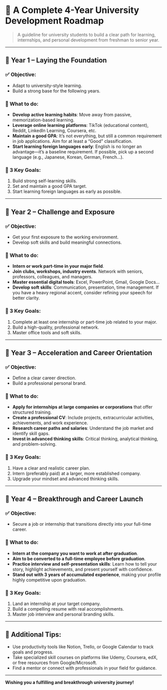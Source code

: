 # 📘 A Complete 4-Year University Development Roadmap

> A guideline for university students to build a clear path for learning, internships, and personal development from freshman to senior year.

---

## 🧱 Year 1 – Laying the Foundation

### ✅ Objective:
- Adapt to university-style learning.
- Build a strong base for the following years.

### 🔑 What to do:
- **Develop active learning habits**: Move away from passive, memorization-based learning.
- **Leverage online learning platforms**: TikTok (educational content), Reddit, LinkedIn Learning, Coursera, etc.
- **Maintain a good GPA**: It’s not everything, but still a common requirement in job applications. Aim for at least a “Good” classification.
- **Start learning foreign languages early**: English is no longer an advantage—it’s a baseline requirement. If possible, pick up a second language (e.g., Japanese, Korean, German, French...).

### 🎯 3 Key Goals:
1. Build strong self-learning skills.  
2. Set and maintain a good GPA target.  
3. Start learning foreign languages as early as possible.

---

## 🧗 Year 2 – Challenge and Exposure

### ✅ Objective:
- Get your first exposure to the working environment.
- Develop soft skills and build meaningful connections.

### 🔑 What to do:
- **Intern or work part-time in your major field**.
- **Join clubs, workshops, industry events**. Network with seniors, professors, colleagues, and managers.
- **Master essential digital tools**: Excel, PowerPoint, Gmail, Google Docs...
- **Develop soft skills**: Communication, presentation, time management. If you have a heavy regional accent, consider refining your speech for better clarity.

### 🎯 3 Key Goals:
1. Complete at least one internship or part-time job related to your major.  
2. Build a high-quality, professional network.  
3. Master office tools and soft skills.

---

## 🚀 Year 3 – Acceleration and Career Orientation

### ✅ Objective:
- Define a clear career direction.
- Build a professional personal brand.

### 🔑 What to do:
- **Apply for internships at large companies or corporations** that offer structured training.
- **Create a professional CV**: Include projects, extracurricular activities, achievements, and work experience.
- **Research career paths and salaries**: Understand the job market and identify skill gaps.
- **Invest in advanced thinking skills**: Critical thinking, analytical thinking, and problem-solving.

### 🎯 3 Key Goals:
1. Have a clear and realistic career plan.  
2. Intern (preferably paid) at a larger, more established company.  
3. Upgrade your mindset and advanced thinking skills.

---

## 🎯 Year 4 – Breakthrough and Career Launch

### ✅ Objective:
- Secure a job or internship that transitions directly into your full-time career.

### 🔑 What to do:
- **Intern at the company you want to work at after graduation**.
- **Aim to be converted to a full-time employee before graduation**.
- **Practice interview and self-presentation skills**: Learn how to tell your story, highlight achievements, and present yourself with confidence.
- **Stand out with 3 years of accumulated experience**, making your profile highly competitive upon graduation.

### 🎯 3 Key Goals:
1. Land an internship at your target company.  
2. Build a compelling resume with real accomplishments.  
3. Master job interview and personal branding skills.

---

## 📌 Additional Tips:
- Use productivity tools like Notion, Trello, or Google Calendar to track goals and progress.
- Take specialized skill courses on platforms like Udemy, Coursera, edX, or free resources from Google/Microsoft.
- Find a mentor or connect with professionals in your field for guidance.

---

**Wishing you a fulfilling and breakthrough university journey!**
